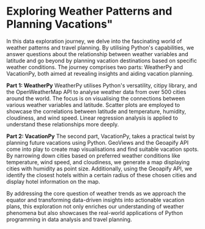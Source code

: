 # Exploring Weather Patterns and Planning Vacations"
 
In this data exploration journey, we delve into the fascinating world of weather patterns and travel planning. By utilising Python's capabilities, we answer questions about the relationship between weather variables and latitude and go beyond by planning vacation destinations based on specific weather conditions. The journey comprises two parts: WeatherPy and VacationPy, both aimed at revealing insights and aiding vacation planning.

**Part 1: WeatherPy**
WeatherPy utilises Python's versatility, citipy library, and the OpenWeatherMap API to analyse weather data from over 500 cities around the world. The focus is on visualising the connections between various weather variables and latitude. Scatter plots are employed to showcase the correlations between latitude and temperature, humidity, cloudiness, and wind speed. Linear regression analysis is applied to understand these relationships more deeply.

**Part 2: VacationPy**
The second part, VacationPy, takes a practical twist by planning future vacations using Python. GeoViews and the Geoapify API come into play to create map visualisations and find suitable vacation spots. By narrowing down cities based on preferred weather conditions like temperature, wind speed, and cloudiness, we generate a map displaying cities with humidity as point size. Additionally, using the Geoapify API, we identify the closest hotels within a certain radius of these chosen cities and display hotel information on the map.

By addressing the core question of weather trends as we approach the equator and transforming data-driven insights into actionable vacation plans, this exploration not only enriches our understanding of weather phenomena but also showcases the real-world applications of Python programming in data analysis and travel planning.
